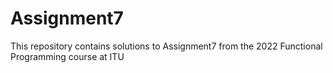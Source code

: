 # Assignment7

This repository contains solutions to Assignment7 from the 2022 Functional Programming course at ITU
